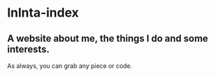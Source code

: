 # lnlnta-index
## A website about me, the things I do and some interests.
As always, you can grab any piece or code.
